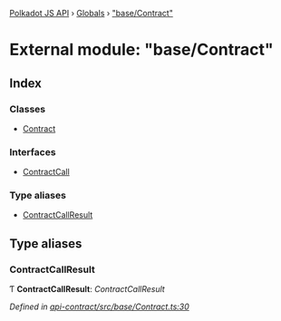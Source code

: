 [Polkadot JS API](../README.md) › [Globals](../globals.md) › ["base/Contract"](_base_contract_.md)

# External module: "base/Contract"

## Index

### Classes

* [Contract](../classes/_base_contract_.contract.md)

### Interfaces

* [ContractCall](../interfaces/_base_contract_.contractcall.md)

### Type aliases

* [ContractCallResult](_base_contract_.md#contractcallresult)

## Type aliases

###  ContractCallResult

Ƭ **ContractCallResult**: *ContractCallResult<CallType>*

*Defined in [api-contract/src/base/Contract.ts:30](https://github.com/polkadot-js/api/blob/191abe4e0/packages/api-contract/src/base/Contract.ts#L30)*
